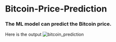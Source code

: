 # Bitcoin-Price-Prediction

### The ML model can predict the Bitcoin price.

Here is the output
![bitcoin_prediction](https://github.com/SravDhanavath/Bitcoin-Price-Prediction-/assets/142576813/6c5da0fe-945c-4792-9615-e7f2c6b63265)
